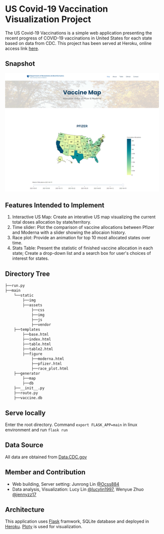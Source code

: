 # **US Covid-19 Vaccination Visualization Project**  
The US Covid-19 Vaccinations is a simple web application presenting the recent progress of COVID-19 vaccinations in United States for each state based on data from CDC. This project has been served at Heroku, online access link [here](https://rocky-chamber-42445.herokuapp.com/).

## Snapshot
![snapshot](main/static/img/snapshot.png)

## **Features Intended to Implement**  
1. Interactive US Map: Create an interative US map visualizing the current total doses allocation by state/territory.
2. Time slider: Plot the comparison of vaccine allocations between Pfizer and Moderna with a slider showing the allocaion history.
3. Race plot: Provide an animation for top 10 most allocated states over time.
4. Stats Table: Present the statistic of finished vaccine allocation in each state; Create a drop-down list and a search box for user's choices of interest for states.

## Directory Tree
```
├──run.py
├──main
    └──static
        ├──img
        ├──assets
            ├──css
            ├──img
            ├──js
            ├──vendor
    ├──templates
        ├──base.html
        ├──index.html
        ├──table.html
        ├──table2.html
        ├──figure
            ├──moderna.html
            ├──pfizer.html
            ├──race_plot.html
    ├──generator
        ├──map
        ├──db
    ├──__init__.py
    ├──route.py
    ├──vaccine.db
```

## Serve locally
Enter the root directory. Command `export FLASK_APP=main` in linux environment and run `flask run`

## **Data Source**  
All data are obtained from [Data.CDC.gov](https://data.cdc.gov/browse?category=Vaccinations)

## **Member and Contribution**  
* Web building, Server setting: Junrong Lin [@Ocss884](https://github.com/Ocss884)
* Data analysis, Visualization: Lucy Lin [@lucylin1997](https://github.com/lucylin1997), Wenyue Zhuo [@jennyzz17](https://github.com/jennyzz17)

## Architecture  
This application uses [Flask](https://flask.palletsprojects.com/en/1.1.x/) framwork, SQLite database and deployed in [Heroku](https://www.heroku.com). [Ploty](https://plotly.com/) is used for visualization.
